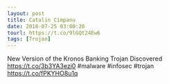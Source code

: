 ```yaml
---
layout: post
title: Catalin Cimpanu
date: 2018-07-25 03:00:20
tourl: https://t.co/9lGQt24Ew6
tags: [Trojan]
---
```

New Version of the Kronos Banking Trojan Discovered https://t.co/3b3YA3ezi0 #malware #infosec #trojan https://t.co/fPKYHO8u1q